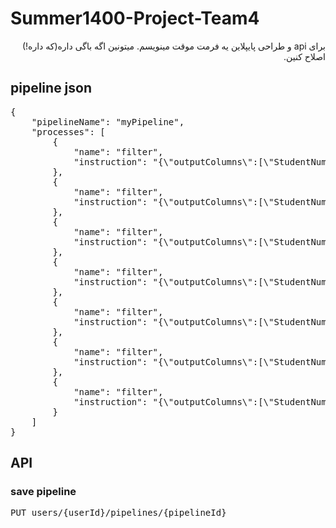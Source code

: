 # Summer1400-Project-Team4
<div dir="rtl">
برای api و طراحی پایپلاین یه فرمت موقت مینویسم. میتونین اگه باگی داره(که داره!) اصلاح کنین.
</div>


## pipeline json

<pre>
{
    "pipelineName": "myPipeline",
    "processes": [
        {
            "name": "filter",
            "instruction": "{\"outputColumns\":[\"StudentNumber\", \"Grade\", \"FirstName\", \"LastName\"], \"condition\":\"IsMale = 1 AND 10 < Grade AND Grade < 15\"}"
        },
        {
            "name": "filter",
            "instruction": "{\"outputColumns\":[\"StudentNumber\", \"Grade\", \"FirstName\", \"LastName\"], \"condition\":\"IsMale = 1 AND 10 < Grade AND Grade < 15\"}"
        },
        {
            "name": "filter",
            "instruction": "{\"outputColumns\":[\"StudentNumber\", \"Grade\", \"FirstName\", \"LastName\"], \"condition\":\"IsMale = 1 AND 10 < Grade AND Grade < 15\"}"
        },
        {
            "name": "filter",
            "instruction": "{\"outputColumns\":[\"StudentNumber\", \"Grade\", \"FirstName\", \"LastName\"], \"condition\":\"IsMale = 1 AND 10 < Grade AND Grade < 15\"}"
        },
        {
            "name": "filter",
            "instruction": "{\"outputColumns\":[\"StudentNumber\", \"Grade\", \"FirstName\", \"LastName\"], \"condition\":\"IsMale = 1 AND 10 < Grade AND Grade < 15\"}"
        },
        {
            "name": "filter",
            "instruction": "{\"outputColumns\":[\"StudentNumber\", \"Grade\", \"FirstName\", \"LastName\"], \"condition\":\"IsMale = 1 AND 10 < Grade AND Grade < 15\"}"
        },
        {
            "name": "filter",
            "instruction": "{\"outputColumns\":[\"StudentNumber\", \"Grade\", \"FirstName\", \"LastName\"], \"condition\":\"IsMale = 1 AND 10 < Grade AND Grade < 15\"}"
        }
    ]
}
</pre>


## API

### save pipeline

<pre>
PUT users/{userId}/pipelines/{pipelineId}
</pre>

